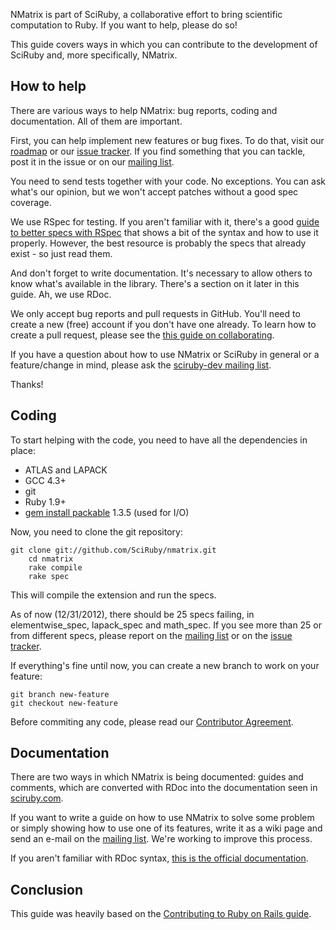 NMatrix is part of SciRuby, a collaborative effort to bring scientific computation to Ruby. If you want to help, please do so!

This guide covers ways in which you can contribute to the development of SciRuby and, more specifically, NMatrix.

## How to help

There are various ways to help NMatrix: bug reports, coding and documentation. All of them are important.

First, you can help implement new features or bug fixes. To do that, visit our [roadmap](https://github.com/SciRuby/nmatrix/wiki/Roadmap) or our [issue tracker][2]. If you find something that you can tackle, post it in the issue or on our [mailing list][1].

You need to send tests together with your code. No exceptions. You can ask what's our opinion, but we won't accept patches without a good spec coverage.

We use RSpec for testing. If you aren't familiar with it, there's a good [guide to better specs with RSpec](http://betterspecs.org/) that shows a bit of the syntax and how to use it properly. However, the best resource is probably the specs that already exist - so just read them.

And don't forget to write documentation. It's necessary to allow others to know what's available in the library. There's a section on it later in this guide. Ah, we use RDoc.

We only accept bug reports and pull requests in GitHub. You'll need to create a new (free) account if you don't have one already. To learn how to create a pull request, please see the [this guide on collaborating](https://help.github.com/categories/63/articles).

If you have a question about how to use NMatrix or SciRuby in general or a feature/change in mind, please ask the [sciruby-dev mailing list][1].

Thanks!

## Coding

To start helping with the code, you need to have all the dependencies in place:

- ATLAS and LAPACK
- GCC 4.3+
- git
- Ruby 1.9+
- [gem install packable](http://github.com/marcandre/packable) 1.3.5 (used for I/O)

Now, you need to clone the git repository:

    git clone git://github.com/SciRuby/nmatrix.git
		cd nmatrix
		rake compile
		rake spec

This will compile the extension and run the specs. 

As of now (12/31/2012), there should be 25 specs failing, in elementwise\_spec, lapack\_spec and math\_spec. If you see more than 25 or from different specs, please report on the [mailing list][1] or on the [issue tracker][2].

If everything's fine until now, you can create a new branch to work on your feature:

    git branch new-feature
    git checkout new-feature

Before commiting any code, please read our
[Contributor Agreement](http://github.com/SciRuby/sciruby/wiki/Contributor-Agreement).

## Documentation

There are two ways in which NMatrix is being documented: guides and comments, which are converted with RDoc into the documentation seen in [sciruby.com](http://sciruby.com).

If you want to write a guide on how to use NMatrix to solve some problem or simply showing how to use one of its features, write it as a wiki page and send an e-mail on the [mailing list][1]. We're working to improve this process.

If you aren't familiar with RDoc syntax, [this is the official documentation](http://docs.seattlerb.org/rdoc/RDoc/Markup.html).

## Conclusion

This guide was heavily based on the [Contributing to Ruby on Rails guide](http://edgeguides.rubyonrails.org/contributing_to_ruby_on_rails.html).

[1]: https://groups.google.com/forum/?fromgroups#!forum/sciruby-dev
[2]: https://github.com/sciruby/nmatrix/issues?sort=created&state=open